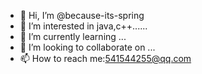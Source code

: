 - 👋 Hi, I’m @because-its-spring
- 👀 I’m interested in java,c++......
- 🌱 I’m currently learning ...
- 💞️ I’m looking to collaborate on ...
- 📫 How to reach me:541544255@qq.com

<!---
because-its-spring/because-its-spring is a ✨ special ✨ repository because its `README.md` (this file) appears on your GitHub profile.
You can click the Preview link to take a look at your changes.
--->
